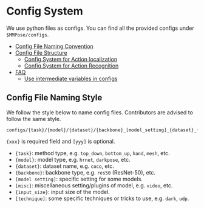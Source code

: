 # Config System

We use python files as configs. You can find all the provided configs under `$MMPose/configs`.

<!-- TOC -->

- [Config File Naming Convention](#config-file-naming-convention)
- [Config File Structure](#config-file-structure)
  * [Config System for Action localization](#config-system-for-action-localization)
  * [Config System for Action Recognition](#config-system-for-action-recognition)
- [FAQ](#faq)
  * [Use intermediate variables in configs](#use-intermediate-variables-in-configs)

<!-- TOC -->

## Config File Naming Style

We follow the style below to name config files. Contributors are advised to follow the same style.

```
configs/{task}/{model}/{dataset}/{backbone}_[model_setting]_{dataset}_{input_size}_[technique].py
```

`{xxx}` is required field and `[yyy]` is optional.

- `{task}`: method type, e.g. `top_down`, `bottom_up`, `hand`, `mesh`, etc.
- `{model}`: model type, e.g. `hrnet`, `darkpose`, etc.
- `{dataset}`: dataset name, e.g. `coco`, etc.
- `{backbone}`: backbone type, e.g. `res50` (ResNet-50), etc.
- `[model setting]`: specific setting for some models.
- `[misc]`: miscellaneous setting/plugins of model, e.g. `video`, etc.
- `{input_size}`: input size of the model.
- `[technique]`: some specific techniques or tricks to use, e.g. `dark`, `udp`.
